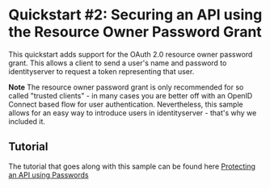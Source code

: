 # Quickstart #2: Securing an API using the Resource Owner Password Grant

This quickstart adds support for the OAuth 2.0 resource owner password grant. 
This allows a client to send a user's name and password to identityserver to request a token representing that user.


**Note** The resource owner password grant is only recommended for so called "trusted clients" - in many cases you are better off with an OpenID Connect based flow for user authentication.
Nevertheless, this sample allows for an easy way to introduce users in identityserver - that's why we included it.


## Tutorial

The tutorial that goes along with this sample can be found here [Protecting an API using Passwords](http://docs.identityserver.io/en/release/quickstarts/2_resource_owner_passwords.html)
